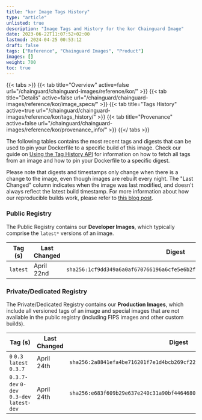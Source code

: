 ```yaml
---
title: "kor Image Tags History"
type: "article"
unlisted: true
description: "Image Tags and History for the kor Chainguard Image"
date: 2023-06-22T11:07:52+02:00
lastmod: 2024-04-25 00:53:12
draft: false
tags: ["Reference", "Chainguard Images", "Product"]
images: []
weight: 700
toc: true
---
```


{{< tabs >}}
{{< tab title="Overview" active=false url="/chainguard/chainguard-images/reference/kor/" >}}
{{< tab title="Details" active=false url="/chainguard/chainguard-images/reference/kor/image_specs/" >}}
{{< tab title="Tags History" active=true url="/chainguard/chainguard-images/reference/kor/tags_history/" >}}
{{< tab title="Provenance" active=false url="/chainguard/chainguard-images/reference/kor/provenance_info/" >}}
{{</ tabs >}}

The following tables contains the most recent tags and digests that can be used to pin your Dockerfile to a specific build of this image. Check our guide on [Using the Tag History API](/chainguard/chainguard-images/using-the-tag-history-api/) for information on how to fetch all tags from an image and how to pin your Dockerfile to a specific digest.

Please note that digests and timestamps only change when there is a change to the image, even though images are rebuilt every night. The "Last Changed" column indicates when the image was last modified, and doesn't always reflect the latest build timestamp. For more information about how our reproducible builds work, please refer to [this blog post](https://www.chainguard.dev/unchained/reproducing-chainguards-reproducible-image-builds).

### Public Registry
The Public Registry contains our **Developer Images**, which typically comprise the `latest*` versions of an image.

| Tag (s)   | Last Changed | Digest                                                                    |
|-----------|--------------|---------------------------------------------------------------------------|
|  `latest` | April 22nd   | `sha256:1cf9dd349a6a0af670766196a6cfe5e6b2f2cf8e46751f0320932e73b419ee48` |


### Private/Dedicated Registry
The Private/Dedicated Registry contains our **Production Images**, which include all versioned tags of an image and special images that are not available in the public registry (including FIPS images and other custom builds).

| Tag (s)                                     | Last Changed | Digest                                                                    |
|---------------------------------------------|--------------|---------------------------------------------------------------------------|
|  `0` `0.3` `latest` `0.3.7`                 | April 24th   | `sha256:2a8841efa4be716201f7e1d4bcb269cf2292acb48edc61481a65008eafc7940e` |
|  `0.3.7-dev` `0-dev` `0.3-dev` `latest-dev` | April 24th   | `sha256:e683f609b29e637e240c31a90bf4464680355f8496dd393a1e86adc7d17994f7` |

